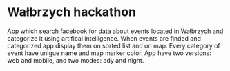 # Wałbrzych hackathon
App which search facebook for data about events located in Wałbrzych and categorize it using artifical intelligence. When events are finded and categorized app display them on sorted list and on map. Every category of event have unigue name and map marker color. App have two versions: web and mobile, and two modes: ady and night.
